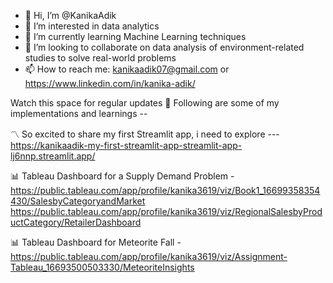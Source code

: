 - 👋 Hi, I’m @KanikaAdik
- 👀 I’m interested in data analytics
- 🌱 I’m currently learning Machine Learning techniques
- 💞️ I’m looking to collaborate on data analysis of environment-related studies to solve real-world problems
- 📫 How to reach me: kanikaadik07@gmail.com or https://www.linkedin.com/in/kanika-adik/

Watch this space for regular updates
:link: Following are some of my implementations and learnings -- 

:part_alternation_mark: So excited to share my first Streamlit app, i need to explore --- 
https://kanikaadik-my-first-streamlit-app-streamlit-app-lj6nnp.streamlit.app/

:bar_chart: Tableau Dashboard for a Supply Demand Problem - 
https://public.tableau.com/app/profile/kanika3619/viz/Book1_16699358354430/SalesbyCategoryandMarket
https://public.tableau.com/app/profile/kanika3619/viz/RegionalSalesbyProductCategory/RetailerDashboard

:bar_chart: Tableau Dashboard for Meteorite Fall - 
https://public.tableau.com/app/profile/kanika3619/viz/Assignment-Tableau_16693500503330/MeteoriteInsights

<!---
KanikaAdik/KanikaAdik is a ✨ special ✨ repository because its `README.md` (this file) appears on your GitHub profile.
You can click the Preview link to take a look at your changes.
--->
